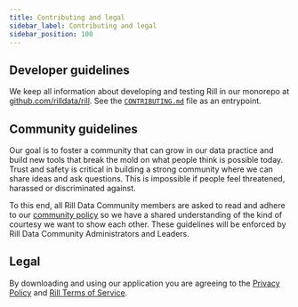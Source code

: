 ```yaml
---
title: Contributing and legal
sidebar_label: Contributing and legal
sidebar_position: 100
---
```


## Developer guidelines

We keep all information about developing and testing Rill in our monorepo at [github.com/rilldata/rill](http://github.com/rilldata/rill/). See the [`CONTRIBUTING.md`](https://github.com/rilldata/rill/blob/main/CONTRIBUTING.md) file as an entrypoint.

## Community guidelines

Our goal is to foster a community that can grow in our data practice and build new tools that break the mold on what people think is possible today. Trust and safety is critical in building a strong community where we can share ideas and ask questions. This is impossible if people feel threatened, harassed or discriminated against.

To this end, all Rill Data Community members are asked to read and adhere to our [community policy](https://github.com/rilldata/rill/blob/main/COMMUNITY-POLICY.md) so we have a shared understanding of the kind of courtesy we want to show each other. These guidelines will be enforced by Rill Data Community Administrators and Leaders. 


## Legal

By downloading and using our application you are agreeing to the [Privacy Policy](https://www.rilldata.com/legal/privacy) and [Rill Terms of Service](https://www.rilldata.com/legal/tos).